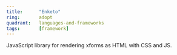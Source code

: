```yaml
---
title:      "Enketo"
ring:       adopt
quadrant:   languages-and-frameworks
tags:       [framework]
---
```


JavaScript library for rendering xforms as HTML with CSS and JS.